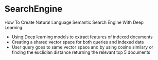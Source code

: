 # SearchEngine

How To Create Natural Language Semantic Search Engine With Deep Learning
* Using Deep learning models to extract features of indexed documents
* Creating a shared vector space for both queries and indexed data
* User query goes to same vector space and by using cosine similary or finding the euclidian distance returning the relevant top 5 documents 
